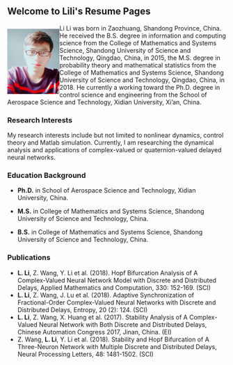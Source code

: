 ## Welcome to Lili's Resume Pages

<p>
    <img src="lili.jpg" alt="Sample" align="left" width="120" height="150" vspace="10">
    <p style hspace="10">
    Li Li was born in Zaozhuang, Shandong Province, China. He received the B.S. degree in information and computing science from the College of Mathematics and Systems Science, Shandong University of Science and Technology, Qingdao, China, in 2015, the M.S. degree in probability theory and mathematical statistics from the College of Mathematics and Systems Science, Shandong University of Science and Technology, Qingdao, China, in 2018. He currently a working toward the Ph.D. degree in control science and engineering from the School of Aerospace Science and Technology, Xidian University, Xi’an, China.</p>
</p>

### Research Interests

My research interests include but not limited to nonlinear dynamics, control theory and Matlab simulation. Currently, I am researching the dynamical analysis and applications of complex-valued or quaternion-valued delayed neural networks.


### Education Background

- **Ph.D.** in School of Aerospace Science and Technology, Xidian University, China. 

- **M.S.** in College of Mathematics and Systems Science, Shandong University of Science and Technology, China.

- **B.S.** in College of Mathematics and Systems Science, Shandong University of Science and Technology, China.


### Publications
- **L. Li**, Z. Wang, Y. Li et al. (2018). Hopf Bifurcation Analysis of A Complex-Valued Neural Network Model with Discrete and Distributed Delays, Applied Mathematics and Computation, 330: 152-169. (SCI)
- **L. Li**, Z. Wang, J. Lu et al. (2018). Adaptive Synchronization of Fractional-Order Complex-Valued Neural Networks with Discrete and Distributed Delays, Entropy, 20 (2): 124. (SCI)
- **L. Li**, Z. Wang, X. Huang et al. (2017). Stability Analysis of A Complex-Valued Neural Network with Both Discrete and Distributed Delays, Chinese Automation Congress 2017, Jinan, China. (EI)
- Z. Wang, **L. Li**, Y. Li et al. (2018). Stability and Hopf Bifurcation of A Three-Neuron Network with Multiple Discrete and Distributed Delays, Neural Processing Letters, 48: 1481-1502. (SCI)



